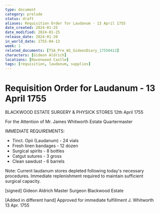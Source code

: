 ```yaml
---
type: document
category: prelude
status: draft
aliases: Requisition Order for Laudanum - 13 April 1755
date_created: 2024-01-25
date_modified: 2024-01-25
release_date: 2024-01-20
in_world_date: 1755-04-13
week: 1
related_documents: [TSA_Pre_W1_GideonDiary_17550412]
characters: [Gideon Aldrich]
locations: [Ravenwood Castle]
tags: [requisition, laudanum, supplies]
---
```

# Requisition Order for Laudanum - 13 April 1755
BLACKWOOD ESTATE 
SURGERY & PHYSICK STORES
12th April 1755

For the Attention of Mr. James Whitworth
Estate Quartermaster

IMMEDIATE REQUIREMENTS:
- Tinct. Opii (Laudanum) - 24 vials
- Fresh linen bandages - 12 dozen
- Surgical spirits - 8 bottles
- Catgut sutures - 3 gross
- Clean sawdust - 6 barrels

Note: Current laudanum stores depleted following today's necessary procedures. Immediate replenishment required to maintain sufficient surgical capacity.

[signed]
Gideon Aldrich
Master Surgeon
Blackwood Estate

[Added in different hand]
Approved for immediate fulfillment
J. Whitworth
13 Apr. 1755